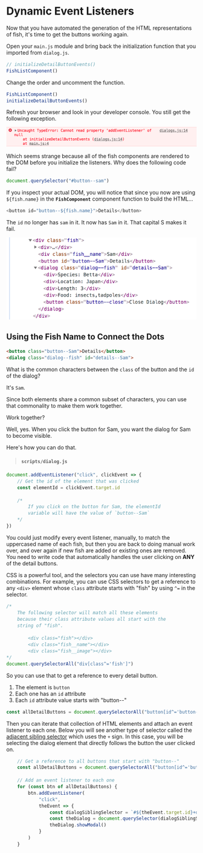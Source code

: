 # Dynamic Event Listeners

Now that you have automated the generation of the HTML representations of fish, it's time to get the buttons working again.

Open your `main.js` module and bring back the initialization function that you imported from `dialog.js`.

```js
// initializeDetailButtonEvents()
FishListComponent()
```

Change the order and uncomment the function.

```js
FishListComponent()
initializeDetailButtonEvents()
```

Refresh your browser and look in your developer console. You still get the following exception.

![](./images/no-dialogs.png)

Which seems strange because all of the fish components are rendered to the DOM before you initialize the listeners. Why does the following code fail?

```js
document.querySelector("#button--sam")
```

If you inspect your actual DOM, you will notice that since you now are using `${fish.name}` in the **`FishComponent`** component function to build the HTML...

```js
<button id="button--${fish.name}">Details</button>
```

The `id` no longer has `sam` in it. It now has `Sam` in it. That capital S makes it fail.


![](./images/fish-html-capital-name.png)

## Using the Fish Name to Connect the Dots

```html
<button class="button--Sam">Details</button>
<dialog class="dialog--fish" id="details--Sam">
```

What is the common characters between the `class` of the button and the `id` of the dialog?

It's `Sam`.

Since both elements share a common subset of characters, you can use that commonality to make them work together.

Work together?

Well, yes. When you click the button for Sam, you want the dialog for Sam to become visible.

Here's how you can do that.

> #### `scripts/dialog.js`

```js
document.addEventListener("click", clickEvent => {
    // Get the id of the element that was clicked
    const elementId = clickEvent.target.id

    /*
        If you click on the button for Sam, the elementId
        variable will have the value of `button--Sam`
    */
})
```

You could just modify every event listener, manually, to match the uppercased name of each fish, but then you are back to doing manual work over, and over again if new fish are added or existing ones are removed. You need to write code that automatically handles the user clicking on **ANY** of the detail buttons.

CSS is a powerful tool, and the selectors you can use have many interesting combinations. For example, you can use CSS selectors to get a reference to any `<div>` element whose `class` attribute starts with "fish" by using `^=` in the selector.

```js
/*
    The following selector will match all these elements
    because their class attribute values all start with the
    string of "fish".

        <div class="fish"></div>
        <div class="fish__name"></div>
        <div class="fish__image"></div>
*/
document.querySelectorAll("div[class^='fish']")
```

So you can use that to get a reference to every detail button.

1. The element is `button`
1. Each one has an `id` attribute
1. Each `id` attribute value starts with "button--"

```js
const allDetailButtons = document.querySelectorAll("button[id^='button--']")
```

Then you can iterate that collection of HTML elements and attach an event listener to each one. Below you will see another type of selector called the [adjacent sibling selector](https://css-tricks.com/child-and-sibling-selectors/) which uses the `+` sign. In this case, you will be selecting the dialog element that directly follows the button the user clicked on.

```js
    // Get a reference to all buttons that start with "button--"
    const allDetailButtons = document.querySelectorAll("button[id^='button--']")

    // Add an event listener to each one
    for (const btn of allDetailButtons) {
        btn.addEventListener(
            "click",
            theEvent => {
                const dialogSiblingSelector = `#${theEvent.target.id}+dialog`
                const theDialog = document.querySelector(dialogSiblingSelector)
                theDialog.showModal()
            }
        )
    }
```